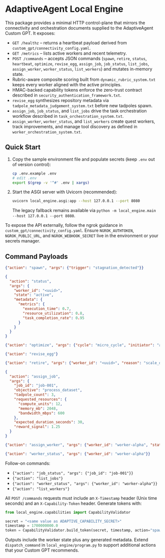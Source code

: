 # AdaptiveAgent Local Engine

This package provides a minimal HTTP control-plane that mirrors the connectivity and orchestration documents supplied to the AdaptiveAgent Custom GPT. It exposes:

- `GET /healthz` – returns a heartbeat payload derived from `custom_gpt/connectivity_config.yaml`.
- `GET /metrics` – lists active workers and recent telemetry.
- `POST /commands` – accepts JSON commands (`spawn`, `retire`, `status`, `heartbeat`, `optimize`, `revise_egg`, `assign_job`, `job_status`, `list_jobs`, `assign_worker`, `worker_status`, `list_workers`) and mutates in-memory state.
- Rubric-aware composite scoring built from `dynamic_rubric_system.txt` keeps every worker aligned with the active principles.
- HMAC-backed capability tokens enforce the zero-trust contract described in `security_authentication_framework.txt`.
- `revise_egg` synthesizes repository metadata via `tadpole_metadata_judgement_system.txt` before new tadpoles spawn.
- `assign_job`, `job_status`, and `list_jobs` drive the task orchestration workflow described in `task_orchestration_system.txt`.
- `assign_worker`, `worker_status`, and `list_workers` create quest workers, track improvements, and manage tool discovery as defined in `worker_orchestration_system.txt`.

## Quick Start

1. Copy the sample environment file and populate secrets (keep `.env` out of version control):
   ```bash
   cp .env.example .env
   # edit .env
   export $(grep -v '^#' .env | xargs)
   ```
2. Start the ASGI server with Uvicorn (recommended):
   ```bash
   uvicorn local_engine.asgi:app --host 127.0.0.1 --port 8080
   ```
   The legacy fallback remains available via `python -m local_engine.main --host 127.0.0.1 --port 8080`.

To expose the API externally, follow the ngrok guidance in `custom_gpt/connectivity_config.yaml`. Ensure `NGROK_AUTHTOKEN`, `NGROK_PUBLIC_URL`, and `NGROK_WEBHOOK_SECRET` live in the environment or your secrets manager.

## Command Payloads

```json
{"action": "spawn", "args": {"trigger": "stagnation_detected"}}
```

```json
{
  "action": "status",
  "args": {
    "worker_id": "<uuid>",
    "state": "active",
    "metadata": {
      "metrics": {
        "execution_time": 0.7,
        "resource_utilization": 0.8,
        "task_completion_rate": 0.95
      }
    }
  }
}
```

```json
{"action": "optimize", "args": {"cycle": "micro_cycle", "initiator": "adaptive_agent_gpt"}}
```

```json
{"action": "revise_egg"}
```

```json
{"action": "retire", "args": {"worker_id": "<uuid>", "reason": "scale_down"}}
```

```json
{
  "action": "assign_job",
  "args": {
    "job_id": "job-001",
    "objective": "process_dataset",
    "tadpole_count": 3,
    "requested_resources": {
      "compute_units": 12,
      "memory_mb": 2048,
      "bandwidth_mbps": 600
    },
    "expected_duration_seconds": 30,
    "reward_signal": 1.25
  }
}
```

```json
{"action": "assign_worker", "args": {"worker_id": "worker-alpha", "state": "scaffolding"}}
```

```json
{"action": "worker_status", "args": {"worker_id": "worker-alpha"}}
```

Follow-on commands:
- `{"action": "job_status", "args": {"job_id": "job-001"}}`
- `{"action": "list_jobs"}`
- `{"action": "worker_status", "args": {"worker_id": "worker-alpha"}}`
- `{"action": "list_workers"}`

All `POST /commands` requests must include an `X-Timestamp` header (Unix time seconds) and an `X-Capability-Token` header. Generate tokens with:

```python
from local_engine.capabilities import CapabilityValidator

secret = "<same value as ADAPTIVE_CAPABILITY_SECRET>"
timestamp = 1700000000.0
token = CapabilityValidator.build_token(secret, timestamp, action="spawn")
```

Outputs include the worker state plus any generated metadata. Extend `dispatch_command` in `local_engine/program.py` to support additional actions that your Custom GPT recommends.
